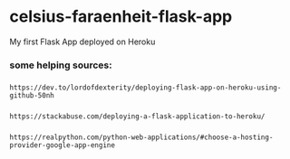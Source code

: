 # celsius-faraenheit-flask-app
My first Flask App deployed on Heroku

### some helping sources:
### 
    https://dev.to/lordofdexterity/deploying-flask-app-on-heroku-using-github-50nh  
### 
    https://stackabuse.com/deploying-a-flask-application-to-heroku/  
### 
    https://realpython.com/python-web-applications/#choose-a-hosting-provider-google-app-engine
  

